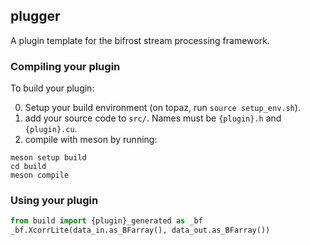 ## plugger

A plugin template for the bifrost stream processing framework. 


### Compiling your plugin

To build your plugin:

0) Setup your build environment (on topaz, run `source setup_env.sh`).
1) add your source code to `src/`. Names must be `{plugin}.h` and `{plugin}.cu`.
2) compile with meson by running:

```
meson setup build
cd build
meson compile
```

### Using your plugin

```python
from build import {plugin}_generated as _bf
_bf.XcorrLite(data_in.as_BFarray(), data_out.as_BFarray())
```